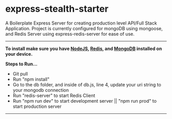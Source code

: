 # express-stealth-starter
<p>A Boilerplate Express Server for creating production level API/Full Stack Application. Project is currently configured for mongoDB using mongoose, and Redis Server using express-redis-server for ease of use.</p>
<hr>
<b>To install make sure you have <a href="https://nodejs.org/en/">NodeJS</a>, <a href="https://redis.io/download">Redis</a>, and <a href="https://www.mongodb.com/products/compass">MongoDB</a> installed on your device.</b>

<b>Steps to Run...</b>

<ul>
  <li>Git pull</li>
  <li>Run "npm install"</li>
  <li>Go to the db folder, and inside of db.js, line 4, update your uri string to your mongodb connection</li>
  <li>Run "redis-server" to start Redis Client</li>
  <li>Run "npm run dev" to start development server || "npm run prod" to start production server</li>  
</ul>

<hr>
